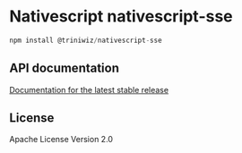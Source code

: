 # Nativescript nativescript-sse

```javascript
npm install @triniwiz/nativescript-sse
```

## API documentation

[Documentation for the latest stable release](https://triniwiz.github.io/nativescript-plugins/api-reference/sse.html)


## License

Apache License Version 2.0
